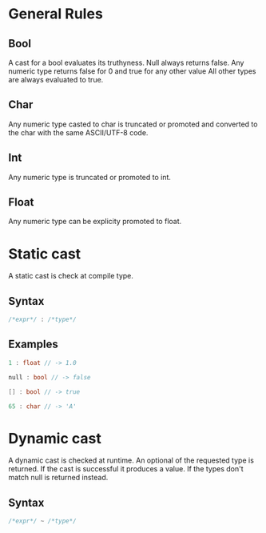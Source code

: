 # General Rules

## Bool

A cast for a bool evaluates its truthyness.
Null always returns false.
Any numeric type returns false for 0 and true for any other value
All other types are always evaluated to true. 

## Char 

Any numeric type casted to char is truncated or promoted and converted to the char with the same ASCII/UTF-8 code.

## Int

Any numeric type is truncated or promoted to int.

## Float

Any numeric type can be explicity promoted to float.

# Static cast

A static cast is check at compile type.

## Syntax

```c++
/*expr*/ : /*type*/
```

## Examples

```c++
1 : float // -> 1.0
```

```c++
null : bool // -> false
```

```c++
[] : bool // -> true
```

```c++
65 : char // -> 'A'
```

# Dynamic cast

A dynamic cast is checked at runtime. An optional of the requested type is returned. If the cast is successful it produces a value. If the types don't match null is returned instead.

## Syntax

```c++
/*expr*/ ~ /*type*/
```